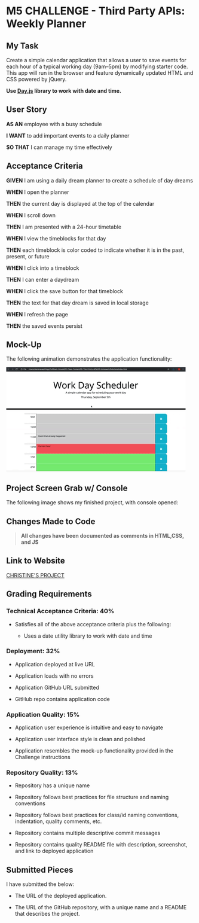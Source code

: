 # M5 CHALLENGE - Third Party APIs: Weekly Planner

## My Task

Create a simple calendar application that allows a user to save events for each hour of a typical working day (9am&ndash;5pm) by modifying starter code. This app will run in the browser and feature dynamically updated HTML and CSS powered by jQuery.

**Use [Day.js](https://day.js.org/en/) library to work with date and time.**

## User Story

**AS AN** employee with a busy schedule

**I WANT** to add important events to a daily planner

**SO THAT** I can manage my time effectively


## Acceptance Criteria

**GIVEN** I am using a daily dream planner to create a schedule of day dreams

**WHEN** I open the planner

**THEN** the current day is displayed at the top of the calendar

**WHEN** I scroll down

**THEN** I am presented with a 24-hour timetable

**WHEN** I view the timeblocks for that day

**THEN** each timeblock is color coded to indicate whether it is in the past, present, or future

**WHEN** I click into a timeblock

**THEN** I can enter a daydream

**WHEN** I click the save button for that timeblock

**THEN** the text for that day dream is saved in local storage

**WHEN** I refresh the page

**THEN** the saved events persist

## Mock-Up

The following animation demonstrates the application functionality:

<!-- @TODO: create ticket to review/update image) -->
![A user clicks on slots on the color-coded calendar and edits the events.](./assets/images/thirdpartyaip-demo.gif)


## Project Screen Grab w/ Console

The following image shows my finished project, with console opened:



## Changes Made to Code

> **All changes have been documented as comments in HTML,CSS, and JS**

## Link to Website

[CHRISTINE'S PROJECT](https://christiecamp.github.io/dream-week/)

## Grading Requirements

### Technical Acceptance Criteria: 40%

* Satisfies all of the above acceptance criteria plus the following:

  * Uses a date utility library to work with date and time

### Deployment: 32%

* Application deployed at live URL

* Application loads with no errors

* Application GitHub URL submitted

* GitHub repo contains application code

### Application Quality: 15%

* Application user experience is intuitive and easy to navigate

* Application user interface style is clean and polished

* Application resembles the mock-up functionality provided in the Challenge instructions

### Repository Quality: 13%

* Repository has a unique name

* Repository follows best practices for file structure and naming conventions

* Repository follows best practices for class/id naming conventions, indentation, quality comments, etc.

* Repository contains multiple descriptive commit messages

* Repository contains quality README file with description, screenshot, and link to deployed application

## Submitted Pieces

I have submitted the below:

* The URL of the deployed application.

* The URL of the GitHub repository, with a unique name and a README that describes the project.